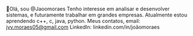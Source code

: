 👋Olá, sou @Jaoomoraes
Tenho interesse em analisar e desenvolver sistemas, e futuramente trabalhar em grandes empresas.
Atualmente estou aprendendo c++, c, java, python.
Meus contatos, email: jvv.moraes05@gmail.com
LinkedIn: linkedin.com/in/joãomoraes

<!---
Jaoomoraes/Jaoomoraes is a ✨ special ✨ repository because its `README.md` (this file) appears on your GitHub profile.
You can click the Preview link to take a look at your changes.
--->
